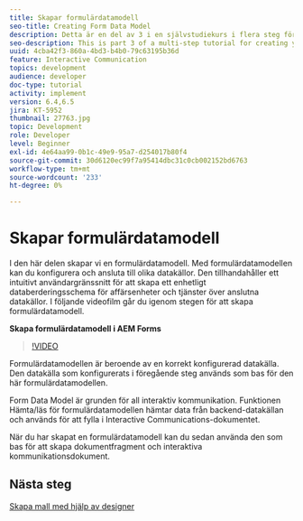 ```yaml
---
title: Skapar formulärdatamodell
seo-title: Creating Form Data Model
description: Detta är en del av 3 i en självstudiekurs i flera steg för att skapa ditt första interaktiva kommunikationsdokument. I den här delen skapar vi en formulärdatamodell. Med formulärdatamodellen kan du konfigurera och ansluta till olika datakällor. Den tillhandahåller ett intuitivt användargränssnitt för att skapa ett enhetligt datarepresentationsschema för affärsenheter och tjänster över anslutna datakällor. I följande videofilm går du igenom stegen för att skapa formulärdatamodellen.
seo-description: This is part 3 of a multi-step tutorial for creating your first interactive communications document. In this part, we will create Form Data Model. Form Data Model allows you to configure and connect to disparate data sources.It provides an intuitive user interface to create a unified data representation schema of business entities and services across connected data sources. The following video walks through the steps to create Form Data Model.
uuid: 4cba42f3-860a-4bd3-b4b0-79c63195b36d
feature: Interactive Communication
topics: development
audience: developer
doc-type: tutorial
activity: implement
version: 6.4,6.5
jira: KT-5952
thumbnail: 27763.jpg
topic: Development
role: Developer
level: Beginner
exl-id: 4e64aa99-0b1c-49e9-95a7-d254017b80f4
source-git-commit: 30d6120ec99f7a95414dbc31c0cb002152bd6763
workflow-type: tm+mt
source-wordcount: '233'
ht-degree: 0%

---
```


# Skapar formulärdatamodell

I den här delen skapar vi en formulärdatamodell. Med formulärdatamodellen kan du konfigurera och ansluta till olika datakällor. Den tillhandahåller ett intuitivt användargränssnitt för att skapa ett enhetligt databerderingsschema för affärsenheter och tjänster över anslutna datakällor. I följande videofilm går du igenom stegen för att skapa formulärdatamodell.

**Skapa formulärdatamodell i AEM Forms**

>[!VIDEO](https://video.tv.adobe.com/v/27763?quality=12&learn=on)

Formulärdatamodellen är beroende av en korrekt konfigurerad datakälla. Den datakälla som konfigurerats i föregående steg används som bas för den här formulärdatamodellen.

Form Data Model är grunden för all interaktiv kommunikation. Funktionen Hämta/läs för formulärdatamodellen hämtar data från backend-datakällan och används för att fylla i Interactive Communications-dokumentet.

När du har skapat en formulärdatamodell kan du sedan använda den som bas för att skapa dokumentfragment och interaktiva kommunikationsdokument.

## Nästa steg

[Skapa mall med hjälp av designer](./create-xdp-layout-using-forms-designer.md)

